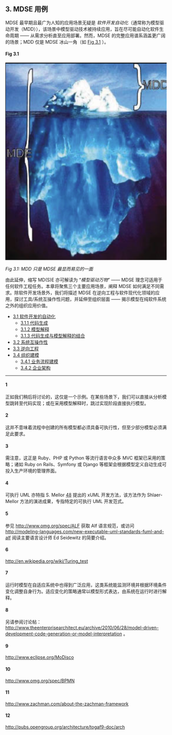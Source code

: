 ## 3. MDSE 用例
MDSE 最早期且最广为人知的应用场景无疑是 *软件开发自动化*（通常称为模型驱动开发（MDD）），该场景中模型驱动技术被持续应用，旨在尽可能自动化软件生命周期 —— 从需求分析直至应用部署。然而，MDSE 的完整应用谱系涵盖更广阔的场景；MDD 仅是 MDSE 冰山一角（如 [Fig 3.1](#fig-31) ）。

#### Fig 3.1
![Fig 3.1](../img/fig3.1.png)

*Fig 3.1: MDD 只是 MDSE 最显而易见的一面*

由此延伸，缩写 MD(S)E 亦可解读为 “*模型驱动万物*” —— MDSE 理念可适用于任何软件工程任务。本章将聚焦三个主要应用场景，阐释 MDSE 如何满足不同需求。除软件开发场景外，我们将描述 MDSE 在逆向工程与软件现代化领域的应用，探讨工具/系统互操作性问题，并延伸至组织层面 —— 揭示模型在纯软件系统之外的组织应用价值。

- [3.1 软件开发的自动化](1.md)
  * [3.1.1 代码生成](1.md#311-代码生成)
  * [3.1.2 模型解释](1.md#312-模型解释)
  * [3.1.3 代码生成与模型解释的结合](1.md#313-代码生成与模型解释的结合)
- [3.2 系统互操作性](2.md)
- [3.3 逆向工程](3.md)
- [3.4 组织建模](4.md)
  * [3.4.1 业务流程建模](4.md#341-业务流程建模)
  * [3.4.2 企业架构](4.md#342-企业架构)

----
#### 1
正如我们稍后将讨论的，这仅是一个示例。在某些场景下，我们可以直接从分析模型跳转至代码实现；或在采用模型解释时，跳过实现阶段直接执行模型。

#### 2
这并不意味着流程中创建的所有模型都必须具备可执行性，但至少部分模型必须满足此要求。

#### 3
需注意，这正是 Ruby、PHP 或 Python 等流行语言中众多 MVC 框架已采用的策略；诸如 Ruby on Rails、Symfony 或 Django 等框架会根据模型定义自动生成可投入生产环境的管理界面。

#### 4
可执行 UML 亦特指 S. Mellor [48](../bibliography.md#48) 提出的 xUML 开发方法，该方法作为 Shlaer-Mellor 方法的演进成果，专指特定的可执行 UML 开发范式。

#### 5
参见 http://www.omg.org/spec/ALF 获取 Alf 语言规范，或访问 http://modeling-languages.com/new-executable-uml-standards-fuml-and-alf 阅读主要语言设计师 Ed Seidewitz 的简要介绍。

#### 6
http://en.wikipedia.org/wiki/Turing_test

#### 7
运行时模型在自适应系统中也得到广泛应用，这类系统能监测环境并根据环境条件变化调整自身行为。适应变化的策略通常以模型形式表达，由系统在运行时进行解释。

#### 8
另请参阅讨论帖：http://www.theenterprisearchitect.eu/archive/2010/06/28/model-driven-development-code-generation-or-model-interpretation 。

#### 9
http://www.eclipse.org/MoDisco

#### 10
http://www.omg.org/spec/BPMN

#### 11
http://www.zachman.com/about-the-zachman-framework

#### 12
http://pubs.opengroup.org/architecture/togaf9-doc/arch

